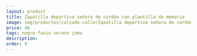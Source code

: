 ```yaml
---
layout: product
title: Zapatilla deportiva señora de cordón con plantilla de memoria
image: img/productos/calzado-calle/Zapatilla deportiva señora de cordón con plantilla de memoria=46=negro fuxia verano joma.webp
price: 46
tags: negro fuxia verano joma
description: 
order: 0
---
```

